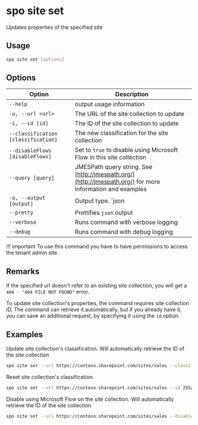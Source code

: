 # spo site set

Updates properties of the specified site

## Usage

```sh
spo site set [options]
```

## Options

Option|Description
------|-----------
`--help`|output usage information
`-u, --url <url>`|The URL of the site collection to update
`-i, --id [id]`|The ID of the site collection to update
`--classification [classification]`|The new classification for the site collection
`--disableFlows [disableFlows]`|Set to `true` to disable using Microsoft Flow in this site collection
`--query [query]`|JMESPath query string. See [http://jmespath.org/](http://jmespath.org/) for more information and examples
`-o, --output [output]`|Output type. `json|text`. Default `text`
`--pretty`|Prettifies `json` output
`--verbose`|Runs command with verbose logging
`--debug`|Runs command with debug logging

!!! important
    To use this command you have to have permissions to access the tenant admin site.

## Remarks

If the specified url doesn't refer to an existing site collection, you will get a `404 - "404 FILE NOT FOUND"` error.

To update site collection's properties, the command requires site collection ID. The command can retrieve it automatically, but if you already have it, you can save an additional request, by specifying it using the `id` option.

## Examples

Update site collection's classification. Will automatically retrieve the ID of the site collection

```sh
spo site set --url https://contoso.sharepoint.com/sites/sales --classification MBI
```

Reset site collection's classification.

```sh
spo site set --url https://contoso.sharepoint.com/sites/sales --id 255a50b2-527f-4413-8485-57f4c17a24d1 --classification
```

Disable using Microsoft Flow on the site collection. Will automatically retrieve the ID of the site collection

```sh
spo site set --url https://contoso.sharepoint.com/sites/sales --disableFlows true
```